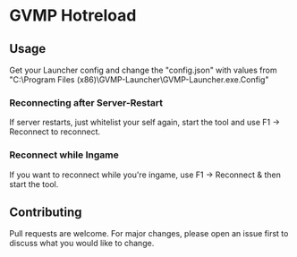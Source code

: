 # GVMP Hotreload

## Usage
Get your Launcher config and change the "config.json" with values from "C:\Program Files (x86)\GVMP-Launcher\GVMP-Launcher.exe.Config"

### Reconnecting after Server-Restart
If server restarts, just whitelist your self again, start the tool and use F1 -> Reconnect to reconnect.

### Reconnect while Ingame
If you want to reconnect while you're ingame, use F1 -> Reconnect & then start the tool.

## Contributing
Pull requests are welcome. For major changes, please open an issue first to discuss what you would like to change.
